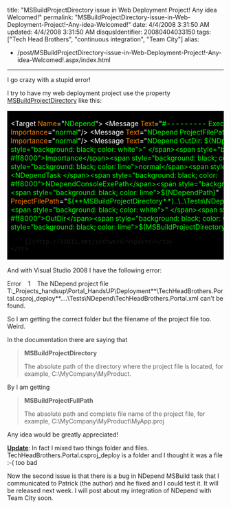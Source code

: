 title: "MSBuildProjectDirectory issue in Web Deployment Project! Any idea Welcomed!"
permalink: "MSBuildProjectDirectory-issue-in-Web-Deployment-Project!-Any-idea-Welcomed!"
date: 4/4/2008 3:31:50 AM
updated: 4/4/2008 3:31:50 AM
disqusIdentifier: 20080404033150
tags: ["Tech Head Brothers", "continuous integration", "Team City"]
alias:
 - /post/MSBuildProjectDirectory-issue-in-Web-Deployment-Project!-Any-idea-Welcomed!.aspx/index.html
---
I go crazy with a stupid error!

I try to have my web deployment project use the property [MSBuildProjectDirectory](http://msdn2.microsoft.com/en-us/ms164309.aspx) like this:
<!-- more -->
  <table style="background-color: black" cellspacing="0" cellpadding="2" width="600" border="0"><tbody>     <tr>       <td valign="top" width="600">         

<span style="background: black; color: white">  <Target </span><span style="background: black; color: #ff8000">Name</span><span style="background: black; color: white">="</span><span style="background: black; color: lime">NDepend</span><span style="background: black; color: white">">
    <Message </span><span style="background: black; color: #ff8000">Text</span><span style="background: black; color: white">="</span><span style="background: black; color: lime">#--------- Executing NDepend ---------#</span><span style="background: black; color: white">" </span><span style="background: black; color: #ff8000">Importance</span><span style="background: black; color: white">="</span><span style="background: black; color: lime">normal</span><span style="background: black; color: white">"/>
    <Message </span><span style="background: black; color: #ff8000">Text</span><span style="background: black; color: white">="</span><span style="background: black; color: lime">NDepend ProjectFilePath: $(NDependProjectFilePath)</span><span style="background: black; color: white">" </span><span style="background: black; color: #ff8000">Importance</span><span style="background: black; color: white">="</span><span style="background: black; color: lime">normal</span><span style="background: black; color: white">"/>
    <Message </span><span style="background: black; color: #ff8000">Text</span><span style="background: black; color: white">="</span><span style="background: black; color: lime">NDepend OutDir: $(NDpendOutputDir)</span><span style="background: black; color: white">" </span><span style="background: black; color: #ff8000">Importance</span><span style="background: black; color: white">="</span><span style="background: black; color: lime">normal</span><span style="background: black; color: white">"/>
    <NDependTask </span><span style="background: black; color: #ff8000">NDependConsoleExePath</span><span style="background: black; color: white">="</span><span style="background: black; color: lime">$(NDependPath)</span><span style="background: black; color: white">"
           </span><span style="background: black; color: #ff8000">ProjectFilePath</span><span style="background: black; color: white">="</span><span style="background: black; color: lime">$(**MSBuildProjectDirectory**)..\..\Tests\NDepend\TechHeadBrothers.Portal.xml</span><span style="background: black; color: white">"
           </span><span style="background: black; color: #ff8000">OutDir</span><span style="background: black; color: white">="</span><span style="background: black; color: lime">$(MSBuildProjectDirectory)..\..\Tests\Output\NDependOut</span><span style="background: black; color: white">" />
  </Target>
</span>

        [](http://11011.net/software/vspaste)</td>
    </tr>
  </tbody></table>



And with Visual Studio 2008 I have the following error:

Error    1    The NDepend project file T:\_Projects\_handsup\Portal_HandsUP\Deployment**\TechHeadBrothers.Portal.csproj_deploy**..\..\Tests\NDepend\TechHeadBrothers.Portal.xml can't be found.    

So I am getting the correct folder but the filename of the project file too. Weird.

In the documentation there are saying that 

> **MSBuildProjectDirectory**
> 
> The absolute path of the directory where the project file is located, for example, C:\MyCompany\MyProduct.

By I am getting

> **MSBuildProjectFullPath**
> 
> The absolute path and complete file name of the project file, for example, C:\MyCompany\MyProduct\MyApp.proj

Any idea would be greatly appreciated!

**<u>Update</u>**: In fact I mixed two things folder and files. TechHeadBrothers.Portal.csproj_deploy is a folder and I thought it was a file :-( too bad

Now the second issue is that there is a bug in NDepend MSBuild task that I communicated to Patrick (the author) and he fixed and I could test it. It will be released next week. I will post about my integration of NDepend with Team City soon.

